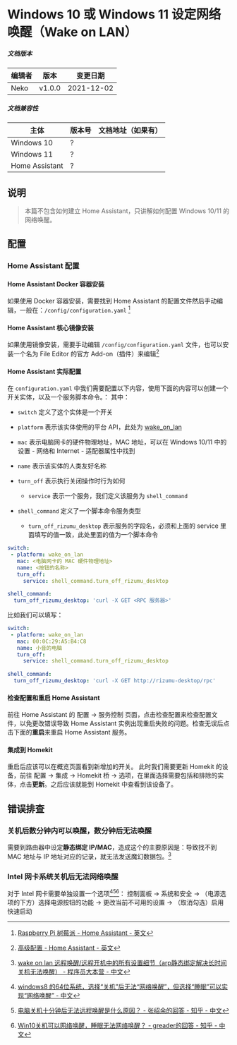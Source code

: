 # Windows 10 或 Windows 11 设定网络唤醒（Wake on LAN）

##### 文档版本

| 编辑者 | 版本 | 变更日期 |
| -- | -- | -- |
| Neko | v1.0.0 | 2021-12-02 |

##### 文档兼容性

| 主体 | 版本号 | 文档地址（如果有） |
| -- | -- | -- |
| Windows 10 | ? |  |
| Windows 11 | ? |  |
| Home Assistant | ? |  |

## 说明

> 本篇不包含如何建立 Home Assistant，只讲解如何配置 Windows 10/11 的网络唤醒。

## 配置

### Home Assistant 配置

#### Home Assistant Docker 容器安装

如果使用 Docker 容器安装，需要找到 Home Assistant 的配置文件然后手动编辑，一般在：`/config/configuration.yaml` [^5]

#### Home Assistant 核心镜像安装

如果使用镜像安装，需要手动编辑 `/config/configuration.yaml` 文件，也可以安装一个名为 File Editor 的官方 Add-on（插件）来编辑[^6]

#### Home Assistant 实际配置

在 `configuration.yaml` 中我们需要配置以下内容，使用下面的内容可以创建一个开关实体，以及一个服务脚本命令。：
其中：
- `switch` 定义了这个实体是一个开关
- `platform` 表示该实体使用的平台 API，此处为 [wake_on_lan](https://www.home-assistant.io/integrations/wake_on_lan/)
- `mac` 表示电脑网卡的硬件物理地址，MAC 地址，可以在 Windows 10/11 中的 设置 - 网络和 Internet - 适配器属性中找到
- `name` 表示该实体的人类友好名称
- `turn_off` 表示执行关闭操作时行为如何
	- `service` 表示一个服务，我们定义该服务为 `shell_command`

- `shell_command` 定义了一个脚本命令服务类型
	- `turn_off_rizumu_desktop` 表示服务的字段名，必须和上面的 service 里面填写的值一致，此处里面的值为一个脚本命令

```yaml
switch:
 - platform: wake_on_lan
   mac: <电脑网卡的 MAC 硬件物理地址>
   name: <按钮的名称>
   turn_off:
     service: shell_command.turn_off_rizumu_desktop
	 
shell_command:
  turn_off_rizumu_desktop: 'curl -X GET <RPC 服务器>'
```

比如我们可以填写：

```yaml
switch:
 - platform: wake_on_lan
   mac: 00:0C:29:A5:B4:C8
   name: 小音的电脑
   turn_off:
     service: shell_command.turn_off_rizumu_desktop
	 
shell_command:
  turn_off_rizumu_desktop: 'curl -X GET http://rizumu-desktop/rpc'
```

#### 检查配置和重启 Home Assistant

前往 Home Assistant 的 配置 -> 服务控制 页面，点击检查配置来检查配置文件，以免更改错误导致 Home Assistant 实例出现重启失败的问题。检查无误后点击下面的**重启**来重启 Home Assistant 服务。

#### 集成到 Homekit

重启后应该可以在概览页面看到新增加的开关。
此时我们需要更新 Homekit 的设备，前往 配置 -> 集成 -> Homekit 桥 -> 选项，在里面选择需要包括和排除的实体，点击**更新**。之后应该就能到 Homekit 中查看到该设备了。

## 错误排查

### 关机后数分钟内可以唤醒，数分钟后无法唤醒

需要到路由器中设定**静态绑定 IP/MAC**，造成这个的主要原因是：导致找不到 MAC 地址与 IP 地址对应的记录，就无法发送魔幻数据包。[^1]

### Intel 网卡系统关机后无法网络唤醒

对于 Intel 网卡需要单独设置一个选项[^2][^3][^4]：
控制面板 -> 系统和安全 -> （电源选项的下方）选择电源按钮的功能 -> 更改当前不可用的设置 -> （取消勾选）启用快速启动
      
	  
[^1]: [wake on lan 远程唤醒/远程开机中的所有设置细节（arp静态绑定解决长时间关机无法唤醒） - 程序员大本营 - 中文](https://www.pianshen.com/article/80641319681/)
[^2]: [windows8 的64位系统，选择“关机”后无法“网络唤醒”，但选择“睡眠”可以实现“网络唤醒” - 中文](https://social.technet.microsoft.com/Forums/ie/en-US/fb0212a9-e857-4dcf-9760-3286d41d0dbc/windows8?forum=w8itprozhcn)
[^3]: [电脑关机十分钟后无法远程唤醒是什么原因？ - 张绍余的回答 - 知乎 - 中文](https://www.zhihu.com/question/344623623/answer/1123840146)
[^4]: [Win10关机可以网络唤醒，睡眠无法网络唤醒？ - greader的回答 - 知乎 - 中文](https://www.zhihu.com/question/53821424/answer/463242896)
[^5]: [Raspberry Pi 树莓派 - Home Assistant - 英文](https://www.home-assistant.io/installation/raspberrypi#install-home-assistant-container)
[^6]: [高级配置 - Home Assistant - 英文](https://www.home-assistant.io/getting-started/configuration/)